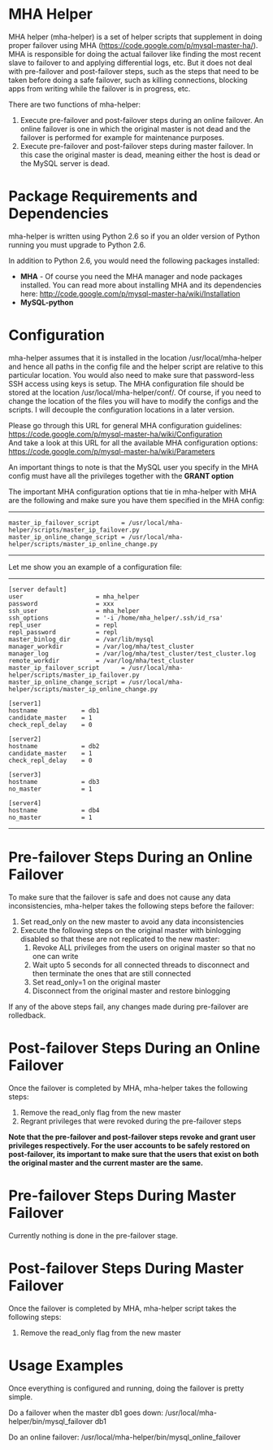 MHA Helper
==========
MHA helper (mha-helper) is a set of helper scripts that supplement in doing proper failover using MHA (https://code.google.com/p/mysql-master-ha/). MHA is responsible for doing the actual failover like finding the most recent slave to failover to and applying differential logs, etc. But it does not deal with pre-failover and post-failover steps, such as the steps that need to be taken before doing a safe failover, such as killing connections, blocking apps from writing while the failover is in progress, etc.

There are two functions of mha-helper:  
1. Execute pre-failover and post-failover steps during an online failover. An online failover is one in which the original master is not dead and the failover is performed for example for maintenance purposes.  
2. Execute pre-failover and post-failover steps during master failover. In this case the original master is dead, meaning either the host is dead or the MySQL server is dead.  

Package Requirements and Dependencies
=====================================
mha-helper is written using Python 2.6 so if you an older version of Python running you must upgrade to Python 2.6.

In addition to Python 2.6, you would need the following packages installed:
+ **MHA** - Of course you need the MHA manager and node packages installed. You can read more about installing MHA and its dependencies here: http://code.google.com/p/mysql-master-ha/wiki/Installation
+ **MySQL-python**

Configuration
=============
mha-helper assumes that it is installed in the location /usr/local/mha-helper and hence all paths in the config file and the helper script are relative to this particular location. You would also need to make sure that password-less SSH access using keys is setup. The MHA configuration file should be stored at the location /usr/local/mha-helper/conf/. Of course, if you need to change the location of the files you will have to modify the configs and the scripts. I will decouple the configuration locations in a later version. 

Please go through this URL for general MHA configuration guidelines: https://code.google.com/p/mysql-master-ha/wiki/Configuration  
And take a look at this URL for all the available MHA configuration options: https://code.google.com/p/mysql-master-ha/wiki/Parameters  

An important things to note is that the MySQL user you specify in the MHA config must have all the privileges together with the **GRANT option**

The important MHA configuration options that tie in mha-helper with MHA are the following and make sure you have them specified in the MHA config:

---
    master_ip_failover_script      = /usr/local/mha-helper/scripts/master_ip_failover.py
    master_ip_online_change_script = /usr/local/mha-helper/scripts/master_ip_online_change.py
---

Let me show you an example of a configuration file:

---
    [server default]
    user                    = mha_helper
    password                = xxx
    ssh_user                = mha_helper
    ssh_options             = '-i /home/mha_helper/.ssh/id_rsa'
    repl_user               = repl
    repl_password           = repl
    master_binlog_dir       = /var/lib/mysql
    manager_workdir         = /var/log/mha/test_cluster
    manager_log             = /var/log/mha/test_cluster/test_cluster.log
    remote_workdir          = /var/log/mha/test_cluster
    master_ip_failover_script      = /usr/local/mha-helper/scripts/master_ip_failover.py
    master_ip_online_change_script = /usr/local/mha-helper/scripts/master_ip_online_change.py

    [server1]
    hostname            = db1
    candidate_master    = 1
    check_repl_delay    = 0

    [server2]
    hostname            = db2
    candidate_master    = 1
    check_repl_delay    = 0

    [server3]
    hostname            = db3
    no_master           = 1

    [server4]
    hostname            = db4
    no_master           = 1
---

Pre-failover Steps During an Online Failover
============================================
To make sure that the failover is safe and does not cause any data inconsistencies, mha-helper takes the following steps before the failover:

1. Set read_only on the new master to avoid any data inconsistencies
2. Execute the following steps on the original master with binlogging disabled so that these are not replicated to the new master:
   1. Revoke ALL privileges from the users on original master so that no one can write
   2. Wait upto 5 seconds for all connected threads to disconnect and then terminate the ones that are still connected
   3. Set read_only=1 on the original master
   4. Disconnect from the original master and restore binlogging

If any of the above steps fail, any changes made during pre-failover are rolledback.

Post-failover Steps During an Online Failover
============================================
Once the failover is completed by MHA, mha-helper takes the following steps:
1. Remove the read_only flag from the new master
2. Regrant privileges that were revoked during the pre-failover steps

**Note that the pre-failover and post-failover steps revoke and grant user privileges respectively. For the user accounts to be safely restored on post-failover, its important to make sure that the users that exist on both the original master and the current master are the same.**

Pre-failover Steps During Master Failover
=========================================
Currently nothing is done in the pre-failover stage.

Post-failover Steps During Master Failover
==========================================
Once the failover is completed by MHA, mha-helper script takes the following steps:
1. Remove the read_only flag from the new master

Usage Examples
==============
Once everything is configured and running, doing the failover is pretty simple.

Do a failover when the master db1 goes down:
/usr/local/mha-helper/bin/mysql_failover db1

Do an online failover:
/usr/local/mha-helper/bin/mysql_online_failover
